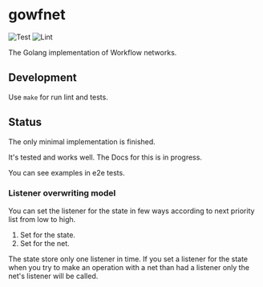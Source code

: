 # gowfnet 

![Test](https://github.com/andrskom/gowfnet/workflows/Test/badge.svg)
![Lint](https://github.com/andrskom/gowfnet/workflows/Lint/badge.svg)

The Golang implementation of Workflow networks.

## Development

Use `make` for run lint and tests.

## Status

The only minimal implementation is finished.

It's tested and works well. The Docs for this is in progress.

You can see examples in e2e tests.

### Listener overwriting model

You can set the listener for the state in few ways according to next priority list from low to high.

1. Set for the state.
1. Set for the net.


The state store only one listener in time.
If you set a listener for the state when you try to make an operation with a net than had a listener
only the net's listener will be called.  